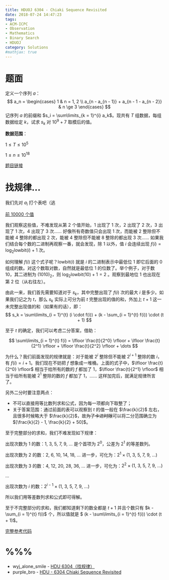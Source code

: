 ```yaml
---
title: HDUOJ 6304 - Chiaki Sequence Revisited
date: 2018-07-24 14:47:23
tags: 
- ACM-ICPC
- Observation
- Mathematics
- Binary Search
- HDUOJ
category: Solutions
#mathjax: true
---
```


# 题面

定义一个序列 $a$：
$$
a_n = 
\begin{cases}
1 & n = 1, 2 \\
a_{n - a_{n - 1}} + a_{n - 1 - a_{n - 2}} & n \ge 3
\end{cases}
$$
记序列 $a$ 的前缀和 $s_i = \sum\limits_{k = 1}^{i} a_k$。现共有 $T$ 组数据，每组数据给定 $k$，试求 $s_k$ 对 $10^9 + 7$ 取模后的值。

**数据范围**：

$1 \le T \le 10^5$

$1 \le n \le 10^{18}$

[题目链接](http://acm.hdu.edu.cn/showproblem.php?pid=6304)

# 找规律...

我们先对 $a_i$ 打个表吧（逃

[前 10000 个值](https://pastebin.com/LDBBb26K)

我们观察这些值，不难发现从第 $2$ 个值开始，$1$ 出现了 $1$ 次，$2$ 出现了 $2$ 次，$3$ 出现了 $1$ 次，$4$ 出现了 $3$ 次…… 好像所有奇数值只会出现 $1$ 次，而能被 $2$ 整除但不能被 $4$ 整除的都出现 $2$ 次，能被 $4$ 整除但不能被 $8$ 整除的都出现 $3$ 次…… 如果我们结合每个数的二进制再观察一番，就会发现，除 $1$ 以外，值 $i$ 会连续出现 $f(i) = \log_{2}{\text{lowbit}(i)} + 1$ 次。 

如何理解 $f(i)$ 这个式子呢？$\text{lowbit}(i)$ 就是 $i$ 的二进制表示中最低位 $1$ 即它后面的 $0$ 组成的数。对这个数取对数，自然就是最低位 $1$ 的位数了。举个例子，对于数 $10$，其二进制为 $(1010)_2$，则 $\log_2{\text{lowbit}(10)} + 1 = 2$ 。观察到最地位 $1$ 也出现在第 $2$ 位（从右往左）。

由此一来，我们首先需要知道对于 $s_k$，其中完整出现了 $f(i)$ 次的最大 $i$ 是多少。如果我们记之为 $t$，那么 $s_k$ 实际上可分为前 $t$ 完整出现的值的和，外加上 $t + 1$ 这一未完整出现值的和（如果有的话），即：  
$$
s_k = \sum\limits_{i = 1}^{t} (i \cdot f(i)) + (k - \sum_{i = 1}^{t} f(i)) \cdot (t + 1)
$$

至于 $t$ 的确定，我们可以考虑二分答案，借助：

$$
\sum\limits_{i = 1}^{t} f(i) = \lfloor \frac{t}{2^0} \rfloor + \lfloor \frac{t}{2^1} \rfloor + \lfloor \frac{t}{2^2} \rfloor + \dots
$$

为什么？我们前面发现的规律就是：对于能被 $2^i$ 整除但不能被 $2^{i + 1}$ 整除的数 $i$，有 $f(i) = i + 1$。我们现在不妨把 $f$ 想象成一堆桶。上面的式子中，$\lfloor \frac{t}{2^0} \rfloor$ 相当于给所有的数的 $f$ 都加了 $1$，$\lfloor \frac{t}{2^1} \rfloor$ 相当于给所有能被 $2^1$ 整除的数的 $f$ 都加了 $1$，…… 这样加完后，就满足规律所言了。

另外二分时要注意两点：

- 不可以直接用等比数列求和公式，因为每一项都向下取整了；
- 关于答案范围：通过前面的表可以观察到 $t$ 的值一般在 $\frac{k}{2}$ 左右，且很多时候略大于 $\frac{k}{2}$，故~~为了卡进时限~~可以将二分范围确立为 $[\frac{k}{2} - 1, \frac{k}{2} + 50]$。

至于完整部分的求和，我们不难发现如下规律：

出现次数为 $1$ 的数：$1, \ 3, \ 5, \ 7, \ 9, \ \dots$ 是个首项为 $2^0$，公差为 $2^1$ 的等差数列。

出现次数为 $2$ 的数：$2, \ 6, \ 10, \ 14, \ 18, \ \dots$ 进一步，可化为：$2^1 \times (1, \ 3, \ 5, \ 7, \ 9, \ \dots)$

出现次数为 $3$ 的数：$4, \ 12, \ 20, \ 28, \ 36, \ \dots$ 进一步，可化为：$2^2 \times (1, \ 3, \ 5, \ 7, \ 9, \ \dots)$

 $\dots$

出现次数为 $i$ 的数：$2^{i - 1} \times (1, \ 3, \ 5, \ 7, \ 9, \ \dots)$

所以我们用等差数列求和公式即可得解。

至于不完整部分的求和，我们都知道剩下的数全都是 $t + 1$ 并且个数只有 $k - \sum_{i = 1}^{t} f(i)$ 个，所以值就是 $ (k - \sum\limits_{i = 1}^{t} f(i)) \cdot (t + 1)$。

[完整参考代码](https://github.com/codgician/ACM-ICPC/blob/master/HDUOJ/6304/observation_math.cpp)



# %%%

- wyj_alone_smile - [HDU 6304（找规律）](https://blog.csdn.net/wyj_alone_smile/article/details/81177111)
- purple_bro - [HDU - 6304 Chiaki Sequence Revisited](https://blog.csdn.net/purple_bro/article/details/81177315)